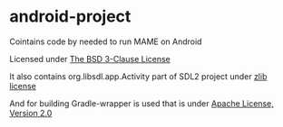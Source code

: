 # **android-project** #

Cointains code by needed to run MAME on Android

Licensed under [The BSD 3-Clause License](http://opensource.org/licenses/BSD-3-Clause)

It also contains org.libsdl.app.Activity part of SDL2 project under [zlib license](http://opensource.org/licenses/Zlib)

And for building Gradle-wrapper is used that is under [Apache License, Version 2.0](http://opensource.org/licenses/Apache-2.0)